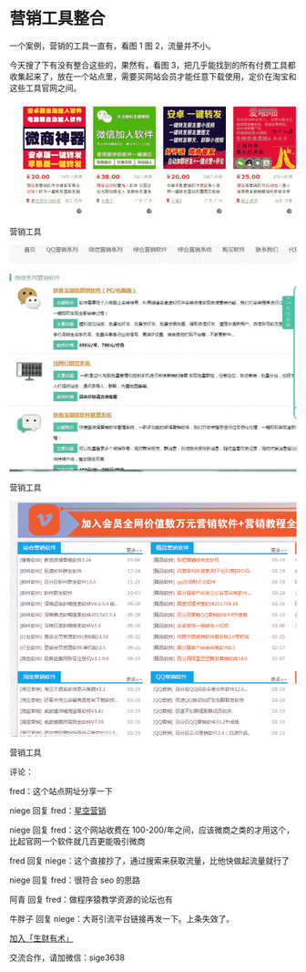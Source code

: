 # 营销工具整合

一个案例，营销的工具一直有，看图 1 图 2，流量并不小。

今天搜了下有没有整合这些的，果然有，看图 3，把几乎能找到的所有付费工具都收集起来了，放在一个站点里，需要买网站会员才能任意下载使用，定价在淘宝和这些工具官网之间。

![](img/f7b242629da418e47ffc1a65ebbedb70.jpg)

营销工具

![](img/a40480759d3a2861a6daadd274d5268a.jpg)

营销工具

![](img/663d4babafb40bdd7fab87ab8556b8fe.jpg)

营销工具

评论：

fred：这个站点网址分享一下

niege 回复 fred：[星空营销](http://www.xingkongrj.com/)

niege 回复 fred：这个网站收费在 100-200/年之间，应该微商之类的才用这个，比起官网一个软件就几百更能吸引微商

fred 回复 niege：这个直接抄了，通过搜索来获取流量，比他快做起流量就行了

niege 回复 fred：很符合 seo 的思路

阿青 回复 fred：做程序猿教学资源的论坛也有

牛胖子 回复 niege：大哥引流平台链接再发一下。上条失效了。

[加入「生财有术」](https://www.ilangcai.com/jiaru/)

交流合作，请加微信：sige3638